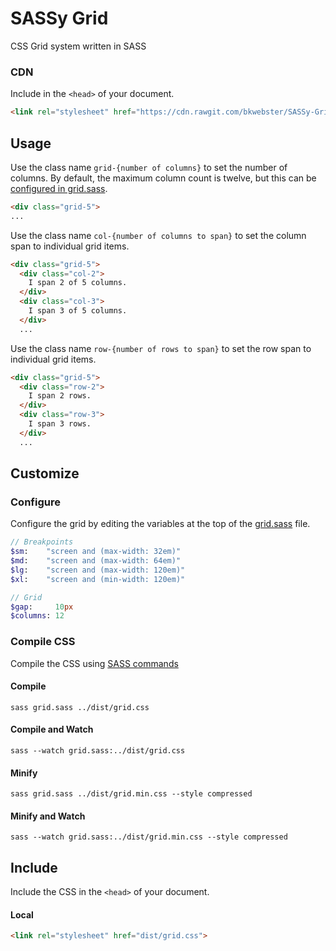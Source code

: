 # SASSy Grid
CSS Grid system written in SASS

### CDN
Include in the `<head>` of your document.
```html
<link rel="stylesheet" href="https://cdn.rawgit.com/bkwebster/SASSy-Grid/c1573ab0/dist/grid.min.css">
```

## Usage

Use the class name `grid-{number of columns}` to set the number of columns.  By default, the maximum column count is twelve, but this can be [configured in grid.sass](#configure).
```html
<div class="grid-5">
...
```

Use the class name `col-{number of columns to span}` to set the column span to individual grid items.
```html
<div class="grid-5">
  <div class="col-2">
    I span 2 of 5 columns.
  </div>
  <div class="col-3">
    I span 3 of 5 columns.
  </div>
  ...
```

Use the class name `row-{number of rows to span}` to set the row span to individual grid items.
```html
<div class="grid-5">
  <div class="row-2">
    I span 2 rows.
  </div>
  <div class="row-3">
    I span 3 rows.
  </div>
  ...
```

## Customize

### Configure
Configure the grid by editing the variables at the top of the [grid.sass](src/grid.sass) file.

```sass
// Breakpoints
$sm:    "screen and (max-width: 32em)"
$md:    "screen and (max-width: 64em)"
$lg:    "screen and (max-width: 120em)"
$xl:    "screen and (min-width: 120em)"

// Grid
$gap:     10px
$columns: 12
```

### Compile CSS
Compile the CSS using [SASS commands](https://sass-lang.com/documentation/file.SASS_REFERENCE.html#using_sass)

#### Compile
```
sass grid.sass ../dist/grid.css
```

#### Compile and Watch

```
sass --watch grid.sass:../dist/grid.css
```

#### Minify

```
sass grid.sass ../dist/grid.min.css --style compressed
```

#### Minify and Watch

```
sass --watch grid.sass:../dist/grid.min.css --style compressed
```

## Include
Include the CSS in the `<head>` of your document.

#### Local
```html
<link rel="stylesheet" href="dist/grid.css">
```
